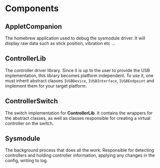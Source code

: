 # Components

## AppletCompanion
The homebrew application used to debug the sysmodule driver. It will display raw data such as stick position, vibration etc ...

## ControllerLib
The controller driver library. Since it is up to the user to provide the USB implementation, this library becomes platform independent. To use it, one must inherit abstract classes `IUSBDevice`, `IUSBInterface`, `IUSBEndpoint` and implement them for your target platform.

## ControllerSwitch
The switch implementation for **ControllerLib**. It contains the wrappers for the abstract classes, as well as classes responsible for creating a virtual controller on the switch.

## Sysmodule
The background process that does all the work. Responsible for detecting controllers and holding controller information, applying any changes in the config, writing to log.
